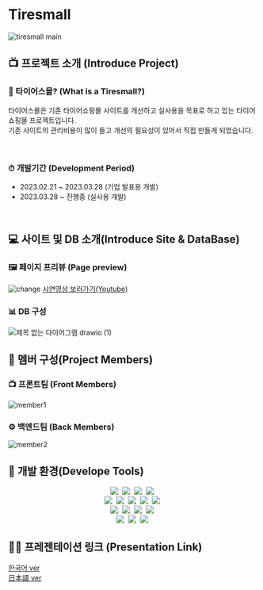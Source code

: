 # Tiresmall
![tiresmall main](https://user-images.githubusercontent.com/101840342/228464675-1fa98b12-3700-45f3-b94e-af33d478e95e.png)

## 📺 프로젝트 소개 (Introduce Project)

### 🛞 타이어스몰? (What is a Tiresmall?)
타이어스몰은 기존 타이어쇼핑몰 사이트를 개선하고 실사용을 목표로 하고 있는 타이어 쇼핑몰 프로젝트입니다.   
기존 사이트의 관리비용이 많이 들고 개선의 필요성이 있어서 직접 만들게 되었습니다.

<br />

### ⏱ 개발기간 (Development Period)
<ul>
   <li>
   2023.02.21 ~ 2023.03.28 (기업 발표용 개발)
   </li>
   <li>
   2023.03.28 ~ 진행중 (실사용 개발)
   </li>
</ul>

<br />

## 💻 사이트 및 DB 소개(Introduce Site & DataBase)

### 🖼 페이지 프리뷰 (Page preview)
![change](https://user-images.githubusercontent.com/101840342/230611920-179a25fa-27de-4144-8c7a-0ffe12e050bf.png)
<a href="https://www.youtube.com/watch?v=RULXPa-UgWE">
시연영상 보러가기(Youtube)
</a>

### 📊 DB 구성
![제목 없는 다이어그램 drawio (1)](https://user-images.githubusercontent.com/101840342/228484392-d64239d1-5108-46cb-8673-f08978b8030e.png)

## 👬 멤버 구성(Project Members)

### 📺 프론트팀 (Front Members)
![member1](https://user-images.githubusercontent.com/101840342/230017696-03bb7d68-8f82-423d-b6e0-4209ac424887.png)

### ⚙️ 백엔드팀 (Back Members)
![member2](https://user-images.githubusercontent.com/101840342/230017752-9a982ae5-db8e-450b-8e0a-eb41abf8ae18.png)

## 🧰 개발 환경(Develope Tools)

<p align="center">
   <img src="https://img.shields.io/badge/Java-ED8B00?style=for-the-badge&logo=openjdk&logoColor=white"/></a>&nbsp
   <img src="https://img.shields.io/badge/HTML5-E34F26?style=for-the-badge&logo=html5&logoColor=white"/></a>&nbsp
   <img src="https://img.shields.io/badge/CSS3-1572B6?style=for-the-badge&logo=css3&logoColor=white"/></a>&nbsp
   <img src="https://img.shields.io/badge/JavaScript-F7DF1E?style=for-the-badge&logo=javascript&logoColor=black"/></a>&nbsp <br>
   <img src="https://img.shields.io/badge/Spring-6DB33F?style=for-the-badge&logo=spring&logoColor=white"/></a>&nbsp
   <img src="https://img.shields.io/badge/jQuery-0769AD?style=for-the-badge&logo=jQuery&logoColor=white"/></a>&nbsp
   <img src="https://img.shields.io/badge/Oracle-F80000?style=for-the-badge&logo=Oracle&logoColor=white"/></a>&nbsp
   <img src="https://img.shields.io/badge/MyBatis-000000?style=for-the-badge&logoColor=white"/></a>&nbsp
   <img src="https://img.shields.io/badge/Apache%20tomcat-F8DC75?style=for-the-badge&logo=Apache%20tomcat&logoColor=black"/></a>&nbsp <br>
   <img src="https://img.shields.io/badge/GIT-E44C30?style=for-the-badge&logo=git&logoColor=white"/></a>&nbsp
   <img src="https://img.shields.io/badge/Sourcetree-0052CC?style=for-the-badge&logo=Sourcetree&logoColor=white"/></a>&nbsp
   <img src="https://img.shields.io/badge/Eclipse%20IDE-2C2255.svg?&style=for-the-badge&logo=Eclipse%20IDE&logoColor=white"/></a>&nbsp
   <img src="https://img.shields.io/badge/Visual%20Studio%20Code-007ACC.svg?&style=for-the-badge&logo=Visual%20Studio%20Code&logoColor=white"/></a>&nbsp <br>
   <img src="https://img.shields.io/badge/Discord-5865F2?style=for-the-badge&logo=Discord&logoColor=white"/></a>&nbsp
   <img src="https://img.shields.io/badge/Kakao-FFCD00?style=for-the-badge&logo=kakaotalk&logoColor=black"/></a>&nbsp
   <img src="https://img.shields.io/badge/Canva-00C4CC?style=for-the-badge&logo=canva&logoColor=white"/></a>&nbsp
<p>

## 👨‍💻 프레젠테이션 링크 (Presentation Link)

<a href="https://docs.google.com/presentation/d/154sz8uf-_l7czcVGdLE1i4_AuoOfkU0G/edit?usp=sharing&ouid=106778278828366229267&rtpof=true&sd=true">
한국어 ver
</a>

<br />

<a href="https://docs.google.com/presentation/d/17vzmkjoWmTKWjsYEUtTvCNg9jhZRCq6P/edit?usp=share_link&ouid=106778278828366229267&rtpof=true&sd=true">
日本語 ver
</a>

